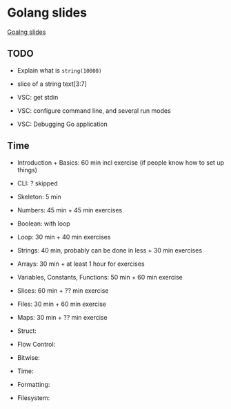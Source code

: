 # Golang slides

[Goalng slides](https://code-maven.com/slides/golang/)

## TODO

* Explain what is `string(10000)`
* slice of a string text[3:7]

* VSC: get stdin
* VSC: configure command line, and several run modes
* VSC: Debugging Go application

## Time

* Introduction + Basics: 60 min incl exercise (if people know how to set up things)
* CLI: ? skipped
* Skeleton: 5 min
* Numbers: 45 min + 45 min exercises
* Boolean: with loop
* Loop: 30 min + 40 min exercises

* Strings: 40 min, probably can be done in less + 30 min exercises
* Arrays: 30 min + at least 1 hour for exercises

* Variables, Constants, Functions: 50 min + 60 min exercise

* Slices: 60 min + ?? min exercise
* Files: 30 min + 60 min exercise
* Maps: 30 min + ?? min exercise
* Struct:
* Flow Control:
* Bitwise:
* Time:
* Formatting:
* Filesystem:

